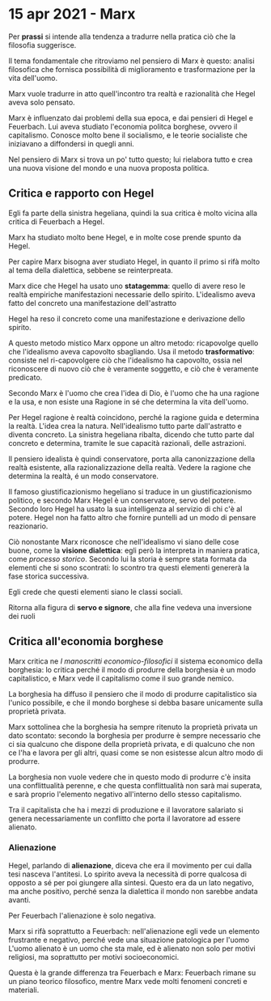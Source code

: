 # 15 apr 2021 - Marx

Per **prassi** si intende alla tendenza a tradurre nella pratica ciò che la filosofia suggerisce.

Il tema fondamentale che ritroviamo nel pensiero di Marx è questo: analisi filosofica che fornisca possibilità di miglioramento e trasformazione per la vita dell'uomo.

Marx vuole tradurre in atto quell'incontro tra realtà e razionalità che Hegel aveva solo pensato.

Marx è influenzato dai problemi della sua epoca, e dai pensieri di Hegel e Feuerbach.
Lui aveva studiato l'economia politca borghese, ovvero il capitalismo.
Conosce molto bene il socialismo, e le teorie socialiste che iniziavano a diffondersi in quegli anni.

Nel pensiero di Marx si trova un po' tutto questo; lui rielabora tutto e crea una nuova visione del mondo e una nuova proposta politica.

## Critica e rapporto con Hegel

Egli fa parte della sinistra hegeliana, quindi la sua critica è molto vicina alla critica di Feuerbach a Hegel.

Marx ha studiato molto bene Hegel, e in molte cose prende spunto da Hegel.

Per capire Marx bisogna aver studiato Hegel, in quanto il primo si rifà molto al tema della dialettica, sebbene se reinterpreata.

Marx dice che Hegel ha usato uno **statagemma**: quello di avere reso le realtà empiriche manifestazioni necessarie dello spirito. L'idealismo aveva fatto del concreto una manifestazione dell'astratto

Hegel ha reso il concreto come una manifestazione e derivazione dello spirito.

A questo metodo mistico Marx oppone un altro metodo: ricapovolge quello che l'idealismo aveva capovolto sbagliando. Usa il metodo **trasformativo**: consiste nel ri-capovolgere ciò che l'idealismo ha capovolto, ossia nel riconoscere di nuovo ciò che è veramente soggetto, e ciò che è veramente predicato.

Secondo Marx è l'uomo che crea l'idea di Dio, è l'uomo che ha una ragione e la usa, e non esiste una Ragione in sé che determina la vita dell'uomo.

Per Hegel ragione è realtà coincidono, perché la ragione guida e determina la realtà. L'idea crea la natura.
Nell'idealismo tutto parte dall'astratto e diventa concreto.
La sinistra hegeliana ribalta, dicendo che tutto parte dal concreto e determina, tramite le sue capacità razionali, delle astrazioni.

Il pensiero idealista è quindi conservatore, porta alla canonizzazione della realtà esistente, alla razionalizzazione della realtà. Vedere la ragione che determina la realtà, é un modo conservatore.

Il famoso giustificazionismo hegeliano si traduce in un giustificazionismo politico, e secondo Marx Hegel è un conservatore, servo del potere.
Secondo loro Hegel ha usato la sua intelligenza al servizio di chi c'è al potere.
Hegel non ha fatto altro che fornire puntelli ad un modo di pensare reazionario.

Ciò nonostante Marx riconosce che nell'idealismo vi siano delle cose buone, come la **visione dialettica**: egli però la interpreta in maniera pratica, come _processo storico_.
Secondo lui la storia è sempre stata formata da elementi che si sono scontrati: lo scontro tra questi elementi genererà la fase storica successiva.

Egli crede che questi elementi siano le classi sociali.

Ritorna alla figura di **servo e signore**, che alla fine vedeva una inversione dei ruoli

## Critica all'economia borghese

Marx critica ne _I manoscritti economico-filosofici_ il sistema economico della borghesia: lo critica perché il modo di produrre della borghesia è un modo capitalistico, e Marx vede il capitalismo come il suo grande nemico.

La borghesia ha diffuso il pensiero che il modo di produrre capitalistico sia l'unico possibile, e che il mondo borghese si debba basare unicamente sulla proprietà privata.

Marx sottolinea che la borghesia ha sempre ritenuto la proprietà privata un dato scontato: secondo la borghesia per produrre è sempre necessario che ci sia qualcuno che dispone della proprietà privata, e di qualcuno che non ce l'ha e lavora per gli altri, quasi come se non esistesse alcun altro modo di produrre.

La borghesia non vuole vedere che in questo modo di produrre c'è insita una conflittualità perenne, e che questa conflittualità non sarà mai superata, e sarà proprio l'elemento negativo all'interno dello stesso capitalismo.

Tra il capitalista che ha i mezzi di produzione e il lavoratore salariato si genera necessariamente un conflitto che porta il lavoratore ad essere alienato.

### Alienazione

Hegel, parlando di **alienazione**, diceva che era il movimento per cui dalla tesi nasceva l'antitesi. Lo spirito aveva la necessità di porre qualcosa di opposto a sé per poi giungere alla sintesi.
Questo era da un lato negativo, ma anche positivo, perché senza la dialettica il mondo non sarebbe andata avanti.

Per Feuerbach l'alienazione è solo negativa.

Marx si rifà soprattutto a Feuerbach: nell'alienazione egli vede un elemento frustrante e negativo, perché vede una situazione patologica per l'uomo
L'uomo alienato è un uomo che sta male, ed è alienato non solo per motivi religiosi, ma soprattutto per motivi socioeconomici.

Questa è la grande differenza tra Feuerbach e Marx: Feuerbach rimane su un piano teorico filosofico, mentre Marx vede molti fenomeni concreti e materiali.

